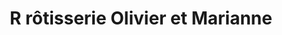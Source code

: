 ---
title: "R rôtisserie Olivier et Marianne"
url: /bordeaux/r-rotisserie-olivier-et-marianne/
shop: boucherie
---